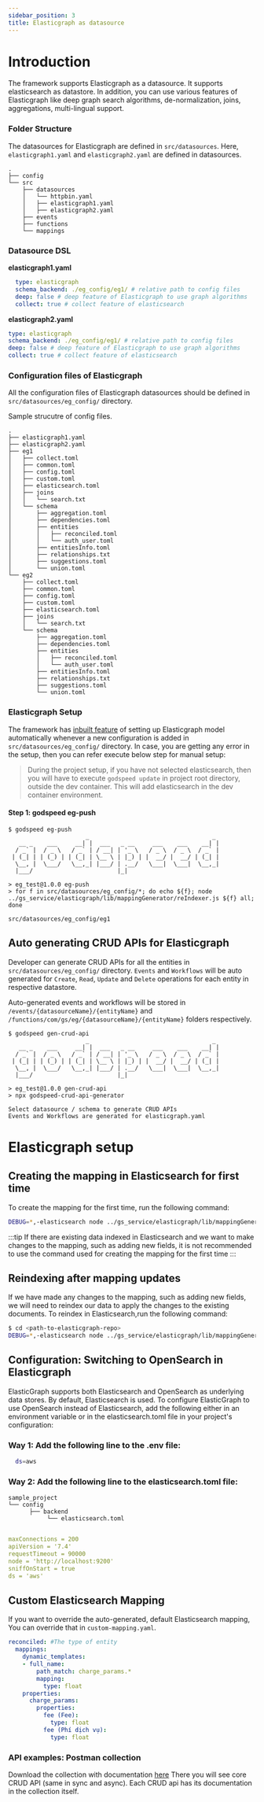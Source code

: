 ```yaml
---
sidebar_position: 3
title: Elasticgraph as datasource
---
```


# Introduction
The framework supports Elasticgraph as a datasource. It supports elasticsearch as datastore. In addition, you can use various features of Elasticgraph like deep graph search algorithms, de-normalization, joins, aggregations, multi-lingual support.

### Folder Structure
The datasources for Elasticgraph are defined in `src/datasources`. Here, `elasticgraph1.yaml` and `elasticgraph2.yaml` are defined in datasources.
```
.
├── config
└── src
    ├── datasources
    │   └── httpbin.yaml
    │   ├── elasticgraph1.yaml
    │   ├── elasticgraph2.yaml
    ├── events
    ├── functions
    └── mappings
```

### Datasource DSL
**elasticgraph1.yaml**
```yaml
  type: elasticgraph
  schema_backend: ./eg_config/eg1/ # relative path to config files
  deep: false # deep feature of Elasticgraph to use graph algorithms
  collect: true # collect feature of elasticsearch
```
**elasticgraph2.yaml**
```yaml
type: elasticgraph
schema_backend: ./eg_config/eg1/ # relative path to config files
deep: false # deep feature of Elasticgraph to use graph algorithms
collect: true # collect feature of elasticsearch
```


### Configuration files of Elasticgraph
All the configuration files of Elasticgraph datasources should be defined in `src/datasources/eg_config/` directory.

Sample strucutre of config files.
```
.
├── elasticgraph1.yaml
├── elasticgraph2.yaml
├── eg1
│   ├── collect.toml
│   ├── common.toml
│   ├── config.toml
│   ├── custom.toml
│   ├── elasticsearch.toml
│   ├── joins
│   │   └── search.txt
│   └── schema
│       ├── aggregation.toml
│       ├── dependencies.toml
│       ├── entities
│       │   ├── reconciled.toml
│       │   └── auth_user.toml
│       ├── entitiesInfo.toml
│       ├── relationships.txt
│       ├── suggestions.toml
│       └── union.toml
└── eg2
    ├── collect.toml
    ├── common.toml
    ├── config.toml
    ├── custom.toml
    ├── elasticsearch.toml
    ├── joins
    │   └── search.txt
    └── schema
        ├── aggregation.toml
        ├── dependencies.toml
        ├── entities
        │   ├── reconciled.toml
        │   └── auth_user.toml
        ├── entitiesInfo.toml
        ├── relationships.txt
        ├── suggestions.toml
        └── union.toml
```

### Elasticgraph Setup
The framework has [inbuilt feature](/docs/microservices-framework/workflows/inbuilt-workflows.md) of setting up Elasticgraph model automatically whenever a new configuration is added in `src/datasources/eg_config/` directory. In case, you are getting any error in the setup, then you can refer execute below step for manual setup:

> During the project setup, if you have not selected elasticsearch, then you will have to execute `godspeed update` in project root directory, outside the dev container. This will add elasticsearch in the dev container environment.


#### Step 1: godspeed eg-push
```
$ godspeed eg-push
                      _                                   _
   __ _    ___     __| |  ___   _ __     ___    ___    __| |
  / _` |  / _ \   / _` | / __| | '_ \   / _ \  / _ \  / _` |
 | (_| | | (_) | | (_| | \__ \ | |_) | |  __/ |  __/ | (_| |
  \__, |  \___/   \__,_| |___/ | .__/   \___|  \___|  \__,_|
  |___/                        |_|

> eg_test@1.0.0 eg-push
> for f in src/datasources/eg_config/*; do echo ${f}; node ../gs_service/elasticgraph/lib/mappingGenerator/reIndexer.js ${f} all; done

src/datasources/eg_config/eg1
```

## Auto generating CRUD APIs for Elasticgraph
Developer can generate CRUD APIs for all the entities in `src/datasources/eg_config/` directory. `Events` and `Workflows` will be auto generated for `Create`, `Read`, `Update` and `Delete` operations for each entity in respective datastore.

 Auto-generated events and workflows will be stored in `/events/{datasourceName}/{entityName}` and `/functions/com/gs/eg/{datasourceName}/{entityName}` folders respectively.

```
$ godspeed gen-crud-api
                      _                                   _
   __ _    ___     __| |  ___   _ __     ___    ___    __| |
  / _` |  / _ \   / _` | / __| | '_ \   / _ \  / _ \  / _` |
 | (_| | | (_) | | (_| | \__ \ | |_) | |  __/ |  __/ | (_| |
  \__, |  \___/   \__,_| |___/ | .__/   \___|  \___|  \__,_|
  |___/                        |_|

> eg_test@1.0.0 gen-crud-api
> npx godspeed-crud-api-generator

Select datasource / schema to generate CRUD APIs
Events and Workflows are generated for elasticgraph.yaml
```

# Elasticgraph setup

## Creating the mapping in Elasticsearch for first time

To create the mapping for the first time, run the following command:

```bash
DEBUG=*,-elasticsearch node ../gs_service/elasticgraph/lib/mappingGenerator/reIndexer.js ./datasources/eg_config/eg1 all|<comma seprated list of defined entity types> init
```
:::tip
  If there are existing data indexed in Elasticsearch and we want to make changes to the mapping, such as adding new fields, it is not recommended to use the command used for creating the mapping for the first time
:::

## Reindexing after mapping updates

If we have made any changes to the mapping, such as adding new fields, we will need to reindex our data to apply the changes to the existing documents. To reindex in Elasticsearch,run the following command:
```bash
$ cd <path-to-elasticgraph-repo>
DEBUG=*,-elasticsearch node ../gs_service/elasticgraph/lib/mappingGenerator/reIndexer.js ./datasources/eg_config/eg1 backend all|<comma seprated list of defined entity types>

```


## Configuration: Switching to OpenSearch in Elasticgraph

ElasticGraph supports both Elasticsearch and OpenSearch as underlying data stores. By default, Elasticsearch is used. To configure ElasticGraph to use OpenSearch instead of Elasticsearch, add the following either in an environment variable or in the elasticsearch.toml file in your project's configuration:


### Way 1: Add the following line to the .env file:

```bash
  ds=aws
```

### Way 2: Add the following line to the elasticsearch.toml file:
```
sample_project
└── config
      ├── backend
           └── elasticsearch.toml
```

```yaml title=elasticsearch.toml

maxConnections = 200
apiVersion = '7.4'
requestTimeout = 90000
node = 'http://localhost:9200'
sniffOnStart = true
ds = 'aws'
```

## Custom Elasticsearch Mapping

If you want to override the auto-generated, default Elasticsearch mapping, You can override that in `custom-mapping.yaml`.

```yaml title=custom-mapping.yaml
reconciled: #The type of entity
  mappings:
    dynamic_templates:
    - full_name:
        path_match: charge_params.*
        mapping:
          type: float
    properties:
      charge_params:
        properties:
          fee (Fee):
            type: float
          fee (Phí dịch vụ):
            type: float
```



### API examples: Postman collection

Download the collection with documentation [here](https://api.postman.com/collections/17317391-ae9724b5-10ac-428a-b0d2-e7d8127659c0?access_key=PMAT-01HCM2RCXZCR9H840HKZRBXBP7)
There you will see core CRUD API (same in sync and async). Each CRUD api has its documentation in the collection itself.